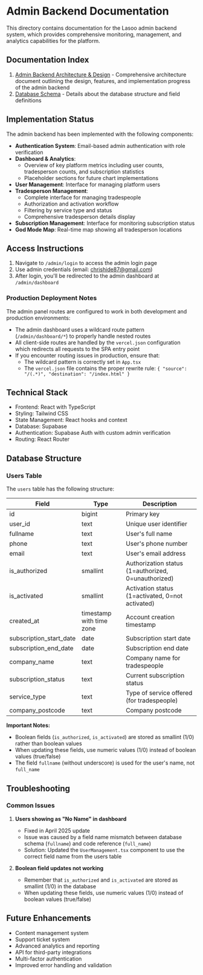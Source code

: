 # Admin Backend Documentation

This directory contains documentation for the Lasoo admin backend system, which provides comprehensive monitoring, management, and analytics capabilities for the platform.

## Documentation Index

1. [Admin Backend Architecture & Design](./admin_backend_architecture.md) - Comprehensive architecture document outlining the design, features, and implementation progress of the admin backend
2. [Database Schema](./database_schema.md) - Details about the database structure and field definitions

## Implementation Status

The admin backend has been implemented with the following components:

- **Authentication System**: Email-based admin authentication with role verification
- **Dashboard & Analytics**: 
  - Overview of key platform metrics including user counts, tradesperson counts, and subscription statistics
  - Placeholder sections for future chart implementations
- **User Management**: Interface for managing platform users
- **Tradesperson Management**: 
  - Complete interface for managing tradespeople
  - Authorization and activation workflow
  - Filtering by service type and status
  - Comprehensive tradesperson details display
- **Subscription Management**: Interface for monitoring subscription status
- **God Mode Map**: Real-time map showing all tradesperson locations

## Access Instructions

1. Navigate to `/admin/login` to access the admin login page
2. Use admin credentials (email: chrishide87@gmail.com)
3. After login, you'll be redirected to the admin dashboard at `/admin/dashboard`

### Production Deployment Notes

The admin panel routes are configured to work in both development and production environments:

- The admin dashboard uses a wildcard route pattern (`/admin/dashboard/*`) to properly handle nested routes
- All client-side routes are handled by the `vercel.json` configuration which redirects all requests to the SPA entry point
- If you encounter routing issues in production, ensure that:
  - The wildcard pattern is correctly set in `App.tsx`
  - The `vercel.json` file contains the proper rewrite rule: `{ "source": "/(.*)", "destination": "/index.html" }`

## Technical Stack

- Frontend: React with TypeScript
- Styling: Tailwind CSS
- State Management: React hooks and context
- Database: Supabase
- Authentication: Supabase Auth with custom admin verification
- Routing: React Router

## Database Structure

### Users Table

The `users` table has the following structure:

| Field | Type | Description |
|-------|------|-------------|
| id | bigint | Primary key |
| user_id | text | Unique user identifier |
| fullname | text | User's full name |
| phone | text | User's phone number |
| email | text | User's email address |
| is_authorized | smallint | Authorization status (1=authorized, 0=unauthorized) |
| is_activated | smallint | Activation status (1=activated, 0=not activated) |
| created_at | timestamp with time zone | Account creation timestamp |
| subscription_start_date | date | Subscription start date |
| subscription_end_date | date | Subscription end date |
| company_name | text | Company name for tradespeople |
| subscription_status | text | Current subscription status |
| service_type | text | Type of service offered (for tradespeople) |
| company_postcode | text | Company postcode |

**Important Notes:**
- Boolean fields (`is_authorized`, `is_activated`) are stored as smallint (1/0) rather than boolean values
- When updating these fields, use numeric values (1/0) instead of boolean values (true/false)
- The field `fullname` (without underscore) is used for the user's name, not `full_name`

## Troubleshooting

### Common Issues

1. **Users showing as "No Name" in dashboard**
   - Fixed in April 2025 update
   - Issue was caused by a field name mismatch between database schema (`fullname`) and code reference (`full_name`)
   - Solution: Updated the `UserManagement.tsx` component to use the correct field name from the users table

2. **Boolean field updates not working**
   - Remember that `is_authorized` and `is_activated` are stored as smallint (1/0) in the database
   - When updating these fields, use numeric values (1/0) instead of boolean values (true/false)

## Future Enhancements

- Content management system
- Support ticket system
- Advanced analytics and reporting
- API for third-party integrations
- Multi-factor authentication
- Improved error handling and validation
